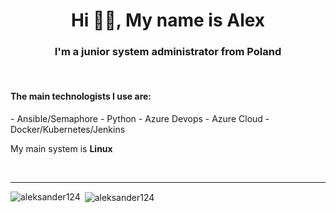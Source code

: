 <h1 align="center">Hi 👋🏼, My name is Alex</h1>
<h3 align="center">I'm a junior system administrator from Poland</h3>

<br/>

<h4>The main technologists I use are:</h4>
- Ansible/Semaphore
- Python
- Azure Devops
- Azure Cloud 
- Docker/Kubernetes/Jenkins

My main system is **Linux**

<br/>


---
<p><img align="left" src="https://github-readme-stats.vercel.app/api/top-langs?username=aleksander124&show_icons=true&locale=en&layout=compact" alt="aleksander124" /></p>

<p>&nbsp;<img align="center" src="https://github-readme-stats.vercel.app/api?username=aleksander124&show_icons=true&locale=en" alt="aleksander124" /></p>
